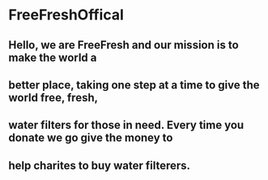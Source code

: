 # FreeFreshOffical
## Hello, we are FreeFresh and our mission is to make the world a
## better place, taking one step at a time to give the world free, fresh,
## water filters for those in need. Every time you donate we go give the money to 
## help charites to buy water filterers.
